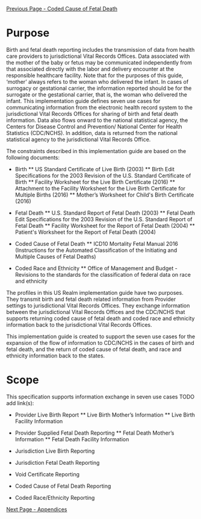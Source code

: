 [Previous Page - Coded Cause of Fetal Death](coded_cause_of_fetal_death.html)

# Purpose

Birth and fetal death reporting includes the transmission of data from health care providers to jurisdictional Vital Records Offices. Data associated with the mother of the baby or fetus may be communicated independently from that associated directly with the labor and delivery encounter at the responsible healthcare facility. Note that for the purposes of this guide, ‘mother’ always refers to the woman who delivered the infant. In cases of surrogacy or gestational carrier, the information reported should be for the surrogate or the gestational carrier, that is, the woman who delivered the infant. This implementation guide defines seven use cases for communicating information from the electronic health record system to the jurisdictional Vital Records Offices for sharing of birth and fetal death information. Data also flows onward to the national statistical agency, the Centers for Disease Control and Prevention/ National Center for Health Statistics (CDC/NCHS). In addition, data is returned from the national statistical agency to the jurisdictional Vital Records Office.

The constraints described in this implementation guide are based on the following documents:

* Birth
** US Standard Certificate of Live Birth (2003)
** Birth Edit Specifications for the 2003 Revision of the U.S. Standard Certificate of Birth
** Facility Worksheet for the Live Birth Certificate (2016)
** Attachment to the Facility Worksheet for the Live Birth Certificate for Multiple Births (2016)
** Mother’s Worksheet for Child's Birth Certificate (2016)

* Fetal Death
** U.S. Standard Report of Fetal Death (2003)
** Fetal Death Edit Specifications for the 2003 Revision of the U.S. Standard Report of Fetal Death
** Facility Worksheet for the Report of Fetal Death (2004)
** Patient's Worksheet for the Report of Fetal Death (2004)

* Coded Cause of Fetal Death
** ICD10 Mortality Fetal Manual 2016 (Instructions for the Automated Classification of the Initiating and Multiple Causes of Fetal Deaths)

* Coded Race and Ethnicity
** Office of Management and Budget - Revisions to the standards for the classification of federal data on race and ethnicity

The profiles in this US Realm implementation guide have two purposes. They transmit birth and fetal death related information from Provider settings to jurisdictional Vital Records Offices. They exchange information between the jurisdictional Vital Records Offices and the CDC/NCHS that supports returning coded cause of fetal death and coded race and ethnicity information back to the jurisdictional Vital Records Offices.

This implementation guide is created to support the seven use cases for the expansion of the flow of information to CDC/NCHS in the cases of birth and fetal death, and the return of coded cause of fetal death, and race and ethnicity information back to the states.

# Scope

This specification supports information exchange in seven use cases TODO add link(s):

* Provider Live Birth Report
** Live Birth Mother’s Information
** Live Birth Facility Information

* Provider Supplied Fetal Death Reporting
** Fetal Death Mother’s Information
** Fetal Death Facility Information

* Jurisdiction Live Birth Reporting
* Jurisdiction Fetal Death Reporting
* Void Certificate Reporting
* Coded Cause of Fetal Death Reporting
* Coded Race/Ethnicity Reporting

[Next Page - Appendices](appendices.html)